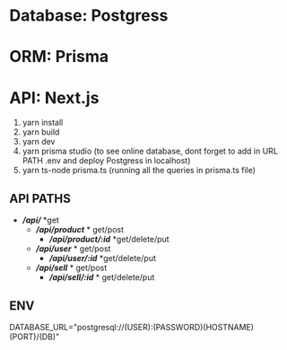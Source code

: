 # Database: Postgress
# ORM: Prisma
# API: Next.js

1. yarn install
2. yarn build
3. yarn dev
4. yarn prisma studio (to see online database, dont forget to add in URL PATH .env and deploy Postgress in localhost)
5. yarn ts-node prisma.ts (running all the queries in prisma.ts file)

## API PATHS

- ***/api/***    \*get
    - ***/api/product***    \* get/post
        - ***/api/product/:id***    \*get/delete/put
    - ***/api/user***    \* get/post
        - ***/api/user/:id***    \*get/delete/put
    - ***/api/sell***    \* get/post
        - ***/api/sell/:id***    \* get/delete/put


## ENV
DATABASE_URL="postgresql://(USER):(PASSWORD)(HOSTNAME)(PORT)/(DB)"